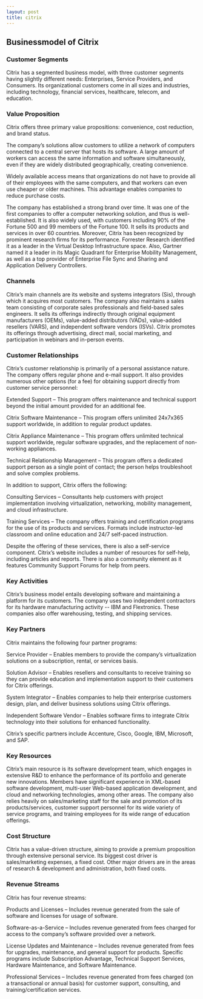 ```yaml
---
layout: post
title: citrix
---
```


Businessmodel of Citrix
------------------------

### Customer Segments

Citrix has a segmented business model, with three customer segments having slightly different needs: Enterprises, Service Providers, and Consumers. Its organizational customers come in all sizes and industries, including technology, financial services, healthcare, telecom, and education.

### Value Proposition

Citrix offers three primary value propositions: convenience, cost reduction, and brand status.

The company’s solutions allow customers to utilize a network of computers connected to a central server that hosts its software. A large amount of workers can access the same information and software simultaneously, even if they are widely distributed geographically, creating convenience.

Widely available access means that organizations do not have to provide all of their employees with the same computers, and that workers can even use cheaper or older machines. This advantage enables companies to reduce purchase costs.

The company has established a strong brand over time. It was one of the first companies to offer a computer networking solution, and thus is well-established. It is also widely used, with customers including 90% of the Fortune 500 and 99 members of the Fortune 100. It sells its products and services in over 60 countries. Moreover, Citrix has been recognized by prominent research firms for its performance. Forrester Research identified it as a leader in the Virtual Desktop Infrastructure space. Also, Gartner named it a leader in its Magic Quadrant for Enterprise Mobility Management, as well as a top provider of Enterprise File Sync and Sharing and Application Delivery Controllers.

### Channels

Citrix’s main channels are its website and systems integrators (Sis), through which it acquires most customers. The company also maintains a sales team consisting of corporate sales professionals and field-based sales engineers. It sells its offerings indirectly through original equipment manufacturers (OEMs), value-added distributors (VADs), value-added resellers (VARS), and independent software vendors (ISVs). Citrix promotes its offerings through advertising, direct mail, social marketing, and participation in webinars and in-person events.

### Customer Relationships

Citrix’s customer relationship is primarily of a personal assistance nature. The company offers regular phone and e-mail support. It also provides numerous other options (for a fee) for obtaining support directly from customer service personnel:

Extended Support – This program offers maintenance and technical support beyond the initial amount provided for an additional fee.

Citrix Software Maintenance – This program offers unlimited 24x7x365 support worldwide, in addition to regular product updates.

Citrix Appliance Maintenance – This program offers unlimited technical support worldwide, regular software upgrades, and the replacement of non-working appliances.

Technical Relationship Management – This program offers a dedicated support person as a single point of contact; the person helps troubleshoot and solve complex problems.

In addition to support, Citrix offers the following:

Consulting Services – Consultants help customers with project implementation involving virtualization, networking, mobility management, and cloud infrastructure.

Training Services – The company offers training and certification programs for the use of its products and services. Formats include instructor-led classroom and online education and 24/7 self-paced instruction.

Despite the offering of these services, there is also a self-service component. Citrix’s website includes a number of resources for self-help, including articles and reports. There is also a community element as it features Community Support Forums for help from peers.

### Key Activities

Citrix’s business model entails developing software and maintaining a platform for its customers. The company uses two independent contractors for its hardware manufacturing activity -- IBM and Flextronics. These companies also offer warehousing, testing, and shipping services.

### Key Partners

Citrix maintains the following four partner programs:

Service Provider – Enables members to provide the company’s virtualization solutions on a subscription, rental, or services basis.

Solution Advisor – Enables resellers and consultants to receive training so they can provide education and implementation support to their customers for Citrix offerings.

System Integrator – Enables companies to help their enterprise customers design, plan, and deliver business solutions using Citrix offerings.

Independent Software Vendor – Enables software firms to integrate Citrix technology into their solutions for enhanced functionality.

Citrix’s specific partners include Accenture, Cisco, Google, IBM, Microsoft, and SAP.

### Key Resources

Citrix’s main resource is its software development team, which engages in extensive R&D to enhance the performance of its portfolio and generate new innovations. Members have significant experience in XML-based software development, multi-user Web-based application development, and cloud and networking technologies, among other areas. The company also relies heavily on sales/marketing staff for the sale and promotion of its products/services, customer support personnel for its wide variety of service programs, and training employees for its wide range of education offerings.

### Cost Structure

Citrix has a value-driven structure, aiming to provide a premium proposition through extensive personal service. Its biggest cost driver is sales/marketing expenses, a fixed cost. Other major drivers are in the areas of research & development and administration, both fixed costs.

### Revenue Streams

Citrix has four revenue streams:

Products and Licenses – Includes revenue generated from the sale of software and licenses for usage of software.

Software-as-a-Service – Includes revenue generated from fees charged for access to the company’s software provided over a network.

License Updates and Maintenance – Includes revenue generated from fees for upgrades, maintenance, and general support for products. Specific programs include Subscription Advantage, Technical Support Services, Hardware Maintenance, and Software Maintenance.

Professional Services – Includes revenue generated from fees charged (on a transactional or annual basis) for customer support, consulting, and training/certification services.
